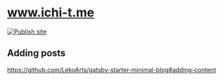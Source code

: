 # www.ichi-t.me

[![Publish site](https://github.com/ichi-t/www.ichi-t.me/actions/workflows/publish.yaml/badge.svg)](https://github.com/ichi-t/www.ichi-t.me/actions/workflows/publish.yaml)

## Adding posts

https://github.com/LekoArts/gatsby-starter-minimal-blog#adding-content
